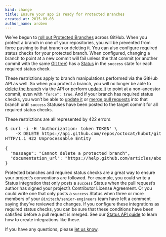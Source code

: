 ```yaml
---
kind: change
title: Ensure your app is ready for Protected Branches
created_at: 2015-09-03
author_name: aroben
---
```


We’ve begun to [roll out Protected Branches][blog] across GitHub. When you
protect a branch in one of your repositories, you will be prevented from
force pushing to that branch or deleting it. You can also configure required
status checks for your protected branch. When configured, changing a branch to
point at a new commit will fail unless the that commit (or another commit with
the same [Git tree][tree]) has a [Status][statuses] in the `success` state for
each required status check.

These restrictions apply to branch manipulations performed via the GitHub API
as well. So when you protect a branch, you will no longer be able to [delete
the branch][delete] via the API or perform [update it][update] to point at a
non-ancestor commit, even with `"force": true`. And if your branch has required
status checks, you won’t be able to [update it][update] or [merge pull
requests][merge] into that branch until `success` Statuses have been posted to
the target commit for all required status checks.

These restrictions are all represented by 422 errors:

<pre class="terminal">
$ curl -i -H 'Authorization: token TOKEN' \
    -X DELETE https://api.github.com/repos/octocat/hubot/git/refs/heads/master
HTTP/1.1 422 Unprocessable Entity

{
  "message": "Cannot delete a protected branch",
  "documentation_url": "https://help.github.com/articles/about-protected-branches"
}
</pre>

Protected branches and required status checks are a great way to ensure your
project’s conventions are followed. For example, you could write a Status
integration that only posts a `success` Status when the pull request’s author
has signed your project’s Contributor License Agreement. Or you could write one
that only posts a `success` Status when three or more members of your
`@initech/senior-engineers` team have left a comment saying they’ve reviewed
the changes. If you configure these integrations as required status checks, you
can be sure that these conditions have been satisfied before a pull request is
merged. See our [Status API guide][guide] to learn how to create integrations
like these.

If you have any questions, please [let us know][contact].

[blog]: https://github.com/blog/2051-protected-branches-and-required-status-checks
[statuses]: /v3/repos/statuses/
[tree]: http://git-scm.com/book/en/v2/Git-Internals-Git-Objects#Tree-Objects
[delete]: /v3/git/refs/#delete-a-reference
[update]: /v3/git/refs/#update-a-reference
[merge]: /v3/pulls/#merge-a-pull-request-merge-button
[contact]: https://github.com/contact?form[subject]=Protected+Branches+in+API+responses
[guide]: /guides/building-a-ci-server/
